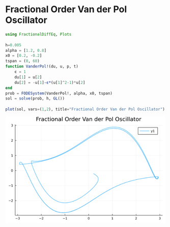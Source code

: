 # Fractional Order Van der Pol Oscillator

```julia
using FractionalDiffEq, Plots

h=0.005
alpha = [1.2, 0.8]
x0 = [0.2, -0.2]
tspan = (0, 60)
function VanderPol!(du, u, p, t)
    ϵ = 1
    du[1] = u[2]
    du[2] = -u[1]-ϵ*(u[1]^2-1)*u[2]
end
prob = FODESystem(VanderPol!, alpha, x0, tspan)
sol = solve(prob, h, GL())

plot(sol, vars=(1,2), title="Fractional Order Van der Pol Oscillator")
```

![VanderPol](./assets/VanderPol.png)